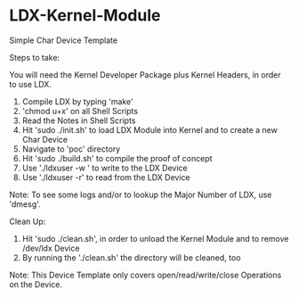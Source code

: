 # LDX-Kernel-Module
Simple Char Device Template

Steps to take:

You will need the Kernel Developer Package plus Kernel Headers, in order to use LDX.

1. Compile LDX by typing 'make'
2. 'chmod u+x' on all Shell Scripts
3. Read the Notes in Shell Scripts
4. Hit 'sudo ./init.sh' to load LDX Module into Kernel and to create a new Char Device
5. Navigate to 'poc' directory
6. Hit 'sudo ./build.sh' to compile the proof of concept
7. Use './ldxuser -w <data>' to write <data> to the LDX Device
8. Use './ldxuser -r' to read from the LDX Device

Note: To see some logs and/or to lookup the Major Number of LDX, use 'dmesg'.

Clean Up:

1. Hit 'sudo ./clean.sh', in order to unload the Kernel Module and to remove /dev/ldx Device
2. By running the './clean.sh' the directory will be cleaned, too

Note: This Device Template only covers open/read/write/close Operations on the Device.